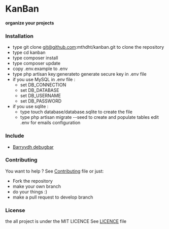 # KanBan #

**organize your projects** 

### Installation

- type git clone git@github.com:mthdht/kanban.git to clone the repository
- type cd kanban
- type composer install
- type composer update
- copy .env.example to .env
- type php artisan key:generateto generate secure key in .env file
- if you use MySQL in .env file :
    - set DB_CONNECTION
    - set DB_DATABASE
    - set DB_USERNAME
    - set DB_PASSWORD
- if you use sqlite :
    - type touch database/database.sqlite to create the file
    - type php artisan migrate --seed to create and populate tables
edit .env for emails configuration

### Include

- [Barryvdh debugbar](https://github.com/barryvdh/laravel-debugbar)

### Contributing

You want to help ? See [Contributing](https://github.com/mthdht/kanban/blob/master/CONTRIBUTING.md) file or just:

 - Fork the repository
 - make your own branch
 - do your things :)
 - make a pull request to develop branch

### License

the all project is under the MIT LICENCE
See [LICENCE](https://github.com/mthdht/kanban/blob/master/LICENCE) file